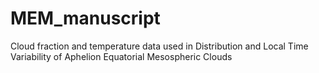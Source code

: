 # MEM_manuscript
Cloud fraction and temperature data used in Distribution and Local Time Variability of Aphelion Equatorial Mesospheric Clouds
